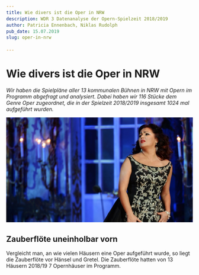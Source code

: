 ```yaml
---
title: Wie divers ist die Oper in NRW
description: WDR 3 Datenanalyse der Opern-Spielzeit 2018/2019
author: Patricia Ennenbach, Niklas Rudolph
pub_date: 15.07.2019
slug: oper-in-nrw

---
```


# Wie divers ist die Oper in NRW
*Wir haben die Spielpläne aller 13 kommunalen Bühnen in NRW mit Opern im Programm abgefragt und analysiert. Dabei haben wir 116 Stücke dem Genre Oper zugeordnet, die in der Spielzeit 2018/2019 insgesamt 1024 mal aufgeführt wurden.*

![Anna Netrebko verkörpert die Oper](netrebko106__v-gseapremiumxl.jpg)

## Zauberflöte uneinholbar vorn
Vergleicht man, an wie vielen Häusern eine Oper aufgeführt wurde, so liegt die Zauberflöte vor Hänsel und Gretel. Die Zauberflöte hatten von 13 Häusern 2018/19 7 Opernhäuser im Programm.

<!--
<DataWrapper
    id="rAI3d"
    title="Wo die Zauberflöte zu sehen war"
    caption="Die Zauberflöte wurde an 7 von 13 Opernhäusern in NRW gespielt."
    aria="Aufführungen der Zauberflöte gab es in Köln, Düsseldorf/Duisburg, Bielefeld, Bonn, Essen, Krefeld/Mönchengladbach".
    />
-->


